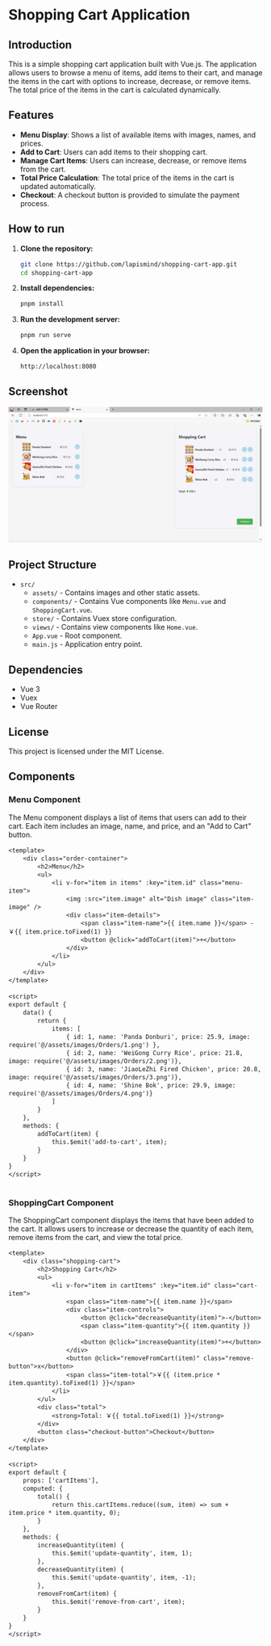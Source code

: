 # Shopping Cart Application

## Introduction

This is a simple shopping cart application built with Vue.js. The application allows users to browse a menu of items, add items to their cart, and manage the items in the cart with options to increase, decrease, or remove items. The total price of the items in the cart is calculated dynamically.

## Features

- **Menu Display**: Shows a list of available items with images, names, and prices.
- **Add to Cart**: Users can add items to their shopping cart.
- **Manage Cart Items**: Users can increase, decrease, or remove items from the cart.
- **Total Price Calculation**: The total price of the items in the cart is updated automatically.
- **Checkout**: A checkout button is provided to simulate the payment process.

## How to run

1. **Clone the repository:**
   
   ```sh
   git clone https://github.com/lapismind/shopping-cart-app.git
   cd shopping-cart-app
   ```
2. **Install dependencies:**
   
   ```sh
   pnpm install
   ```
3. **Run the development server:**
   
   ```sh
   pnpm run serve
   ```
4. **Open the application in your browser:**
   
   ```sh
   http://localhost:8080
   ```

## Screenshot

![Application Screenshot](./src/assets/screenshot.png)

## Project Structure

- `src/`
  - `assets/` - Contains images and other static assets.
  - `components/` - Contains Vue components like `Menu.vue` and `ShoppingCart.vue`.
  - `store/` - Contains Vuex store configuration.
  - `views/` - Contains view components like `Home.vue`.
  - `App.vue` - Root component.
  - `main.js` - Application entry point.

## Dependencies

- Vue 3
- Vuex
- Vue Router

## License

This project is licensed under the MIT License.

## Components

### Menu Component

The Menu component displays a list of items that users can add to their cart. Each item includes an image, name, and price, and an "Add to Cart" button.

```vue
<template>
    <div class="order-container">
        <h2>Menu</h2>
        <ul>
            <li v-for="item in items" :key="item.id" class="menu-item">
                <img :src="item.image" alt="Dish image" class="item-image" />
                <div class="item-details">
                    <span class="item-name">{{ item.name }}</span> - ￥{{ item.price.toFixed(1) }}
                    <button @click="addToCart(item)">+</button>
                </div>
            </li>
        </ul>
    </div>
</template>

<script>
export default {
    data() {
        return {
            items: [
                { id: 1, name: 'Panda Donburi', price: 25.9, image: require('@/assets/images/Orders/1.png') },
                { id: 2, name: 'WeiGong Curry Rice', price: 21.8, image: require('@/assets/images/Orders/2.png')},
                { id: 3, name: 'JiaoLeZhi Fired Chicken', price: 20.8, image: require('@/assets/images/Orders/3.png')},
                { id: 4, name: 'Shine Bok', price: 29.9, image: require('@/assets/images/Orders/4.png')}
            ]
        }
    },
    methods: {
        addToCart(item) {
            this.$emit('add-to-cart', item);
        }
    }
}
</script>


```

### ShoppingCart Component

The ShoppingCart component displays the items that have been added to the cart. It allows users to increase or decrease the quantity of each item, remove items from the cart, and view the total price.

```
<template>
    <div class="shopping-cart">
        <h2>Shopping Cart</h2>
        <ul>
            <li v-for="item in cartItems" :key="item.id" class="cart-item">
                <span class="item-name">{{ item.name }}</span>
                <div class="item-controls">
                    <button @click="decreaseQuantity(item)">-</button>
                    <span class="item-quantity">{{ item.quantity }}</span>
                    <button @click="increaseQuantity(item)">+</button>
                </div>
                <button @click="removeFromCart(item)" class="remove-button">x</button>
                <span class="item-total">￥{{ (item.price * item.quantity).toFixed(1) }}</span>
            </li>
        </ul>
        <div class="total">
            <strong>Total: ￥{{ total.toFixed(1) }}</strong>
        </div>
        <button class="checkout-button">Checkout</button>
    </div>
</template>

<script>
export default {
    props: ['cartItems'],
    computed: {
        total() {
            return this.cartItems.reduce((sum, item) => sum + item.price * item.quantity, 0);
        }
    },
    methods: {
        increaseQuantity(item) {
            this.$emit('update-quantity', item, 1);
        },
        decreaseQuantity(item) {
            this.$emit('update-quantity', item, -1);
        },
        removeFromCart(item) {
            this.$emit('remove-from-cart', item);
        }
    }
}
</script>
```
